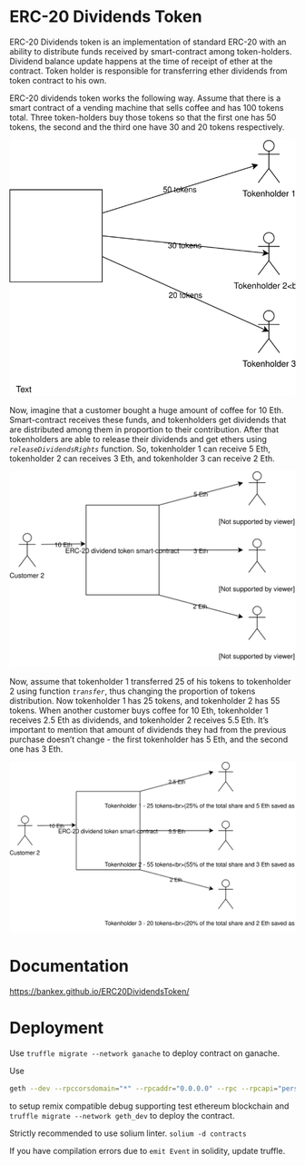 # ERC-20 Dividends Token

ERC-20 Dividends token is an implementation of standard ERC-20 with an ability to distribute funds received by smart-contract among token-holders. Dividend balance update happens at the time of receipt of ether at the contract. Token holder is responsible for transferring ether dividends from token contract to his own.

ERC-20 dividends token works the following way. Assume that there is a smart contract of a vending machine that sells coffee and has 100 tokens total. Three token-holders buy those tokens so that the first one has 50 tokens, the second and the third one have 30 and 20 tokens respectively.  

![name](../docs/images/image0.svg)

Now, imagine that a customer bought a huge amount of coffee for 10 Eth. Smart-contract receives these funds, and tokenholders get dividends that are distributed among them in proportion to their contribution. After that tokenholders are able to release their dividends and get ethers using *`releaseDividendsRights`* function.  So, tokenholder 1 can receive 5 Eth, tokenholder 2 can receives 3 Eth, and tokenholder 3 can receive 2 Eth.

![name](../docs/images/image1.svg)

Now, assume that tokenholder 1 transferred 25 of his tokens to tokenholder 2 using function *`transfer`*, thus changing the proportion of tokens distribution. Now tokenholder 1 has 25 tokens, and tokenholder 2 has 55 tokens. When another customer buys coffee for 10 Eth, tokenholder 1 receives 2.5 Eth as dividends, and tokenholder 2 receives 5.5 Eth. It’s important to mention that amount of dividends they had from the previous purchase doesn’t change - the first tokenholder has 5 Eth, and the second one has 3 Eth. 

![name](../docs/images/image2.svg)






# Documentation

https://bankex.github.io/ERC20DividendsToken/


# Deployment

Use `truffle migrate --network ganache` to  deploy contract on ganache.

Use 
```bash
geth --dev --rpccorsdomain="*" --rpcaddr="0.0.0.0" --rpc --rpcapi="personal,eth,net,debug,web3,db,admin" --networkid 7555  --dev.period=1
```
to setup remix compatible debug supporting test ethereum blockchain and `truffle migrate --network geth_dev` to deploy the contract.


Strictly recommended to use solium linter. `solium -d contracts`

If you have compilation errors due to `emit Event` in solidity, update truffle.